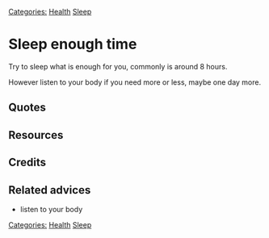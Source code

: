 [Categories:](../Categories/index.md) [Health](../Categories/Health.md) [Sleep](../Categories/Sleep.md)
# Sleep enough time

Try to sleep what is enough for you, commonly is around 8 hours.

However listen to your body if you need more or less, maybe one day more.

## Quotes

## Resources

## Credits

## Related advices

- listen to your body

[Categories:](../Categories/index.md) [Health](../Categories/Health.md) [Sleep](../Categories/Sleep.md)
